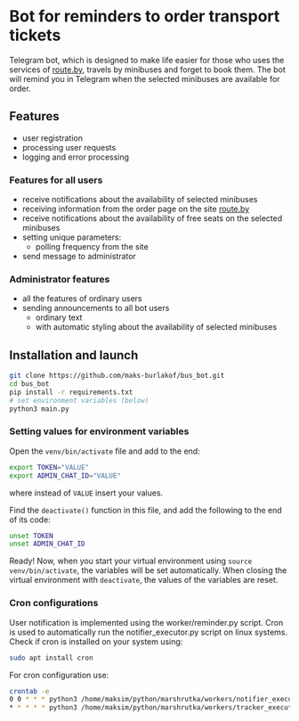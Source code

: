 # Bot for reminders to order transport tickets
Telegram bot, which is designed to make life easier for those who uses the services of [route.by](https://route.by/), travels by minibuses and forget to book them. 
The bot will remind you in Telegram when the selected minibuses are available for order.

## Features
- user registration
- processing user requests
- logging and error processing

### Features for all users
- receive notifications about the availability of selected minibuses
- receiving information from the order page on the site [route.by](https://route.by/)
- receive notifications about the availability of free seats on the selected minibuses
- setting unique parameters:
	- polling frequency from the site
- send message to administrator

### Administrator features
- all the features of ordinary users
- sending announcements to all bot users
  - ordinary text
  - with automatic styling about the availability of selected minibuses

## Installation and launch
```bash
git clone https://github.com/maks-burlakof/bus_bot.git
cd bus_bot
pip install -r requirements.txt
# set environment variables (below)
python3 main.py
```

### Setting values for environment variables 
Open the ``venv/bin/activate`` file and add to the end:
```bash
export TOKEN="VALUE"
export ADMIN_CHAT_ID="VALUE"
```
where instead of ``VALUE`` insert your values.  

Find the ``deactivate()`` function in this file, and add the following to the end of its code:
```bash
unset TOKEN
unset ADMIN_CHAT_ID
```
Ready! Now, when you start your virtual environment using ``source venv/bin/activate``, the variables will be set automatically. When closing the virtual environment with ``deactivate``, the values of the variables are reset.

### Cron configurations
User notification is implemented using the worker/reminder.py script. 
Cron is used to automatically run the notifier_executor.py script on linux systems. 
Check if cron is installed on your system using:
```bash
sudo apt install cron
```
For cron configuration use:
```bash
crontab -e
0 0 * * * python3 /home/maksim/python/marshrutka/workers/notifier_executor.py
* * * * * python3 /home/maksim/python/marshrutka/workers/tracker_executor.py
```